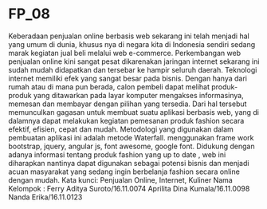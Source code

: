 # FP_08
Keberadaan penjualan online berbasis web sekarang ini telah menjadi hal yang umum di dunia, khusus nya di negara kita di Indonesia sendiri sedang marak kegiatan jual beli melalui web e-commerce. Perkembangan web penjualan online kini sangat pesat dikarenakan jaringan internet sekarang ini sudah mudah didapatkan dan tersebar ke hampir seluruh daerah. Teknologi internet memiliki efek yang sangat besar pada bisnis. Dengan hanya dari rumah atau di mana pun  berada, calon pembeli dapat melihat produk-produk yang ditawarkan pada layar komputer  mengakses informasinya, memesan dan membayar dengan pilihan yang tersedia. Dari hal tersebut memunculkan gagasan untuk membuat suatu aplikasi  berbasis web, yang di dalamnya dapat melakukan kegiatan pemesanan produk fashion secara efektif, efisien, cepat dan mudah. Metodologi yang digunakan dalam pembuatan aplikasi ini adalah metode Waterfall. menggunakan frame work bootstrap, jquery, angular js, font awesome, google font. Didukung dengan adanya informasi tentang produk fashion yang up to date , web ini diharapkan nantinya dapat digunakan sebagai potensi bisnis  dan menjadi acuan masyarakat yang sedang ingin berbelanja fashion secara online dengan mudah.  Kata kunci: Penjualan Online, Internet, Kuliner  Nama Kelompok : Ferry Aditya Suroto/16.11.0074 Aprilita Dina Kumala/16.11.0098 Nanda Erika/16.11.0123
